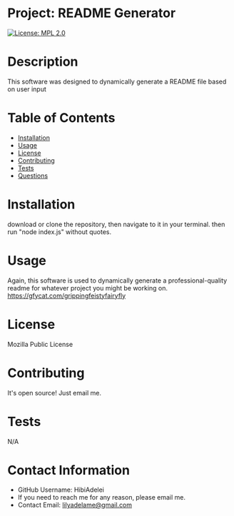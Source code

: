 # Project: README Generator
  
   [![License: MPL 2.0](https://img.shields.io/badge/License-MPL%202.0-brightgreen.svg)](https://opensource.org/licenses/MPL-2.0)
  # Description
   This software was designed to dynamically generate a README file based on user input

  # Table of Contents 
   * [Installation](#-Installation)
   * [Usage](#-Usage)
   * [License](#-License)
   * [Contributing](#-Contributing)
   * [Tests](#-Tests)
   * [Questions](#-Contact-Information)
    
  # Installation
   download or clone the repository, then navigate to it in your terminal. then run "node index.js" without quotes.

  # Usage
   Again, this software is used to dynamically generate a professional-quality readme for whatever project you might be working on. 
   https://gfycat.com/grippingfeistyfairyfly

  # License 
   Mozilla Public License

  # Contributing 
  It's open source! Just email me.

  # Tests
  N/A

  # Contact Information 
  * GitHub Username: HibiAdelei
  * If you need to reach me for any reason, please email me.
  * Contact Email: lilyadelame@gmail.com
